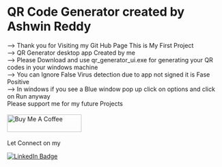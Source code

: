# QR Code Generator created by Ashwin Reddy
 --> Thank you for Visiting my Git Hub Page This is My First Project <br />
--> QR Generator desktop app Created by me <br />
--> Please Download and use qr_generator_ui.exe for generating your QR codes in your windows machine <br />
--> You can Ignore False Virus detection due to app not signed  it is Fase Positive <br />
--> In windows if you see a Blue window pop up click on options and click on Run anyway <br />
Please support me for my future Projects  <br />
<br />
<a href="https://buymeacoffee.com/ashwinreddy" target="_blank"><img src="https://cdn.buymeacoffee.com/buttons/default-orange.png" alt="Buy Me A Coffee" height="41" width="174"></a><br />
<br />
Let Connect on my
<div id="badges">
  <a href="https://www.linkedin.com/in/ashwin-reddy143/">
    <img src="https://img.shields.io/badge/LinkedIn-blue?style=for-the-badge&logo=linkedin&logoColor=white" alt="LinkedIn Badge"/>
  </a>

